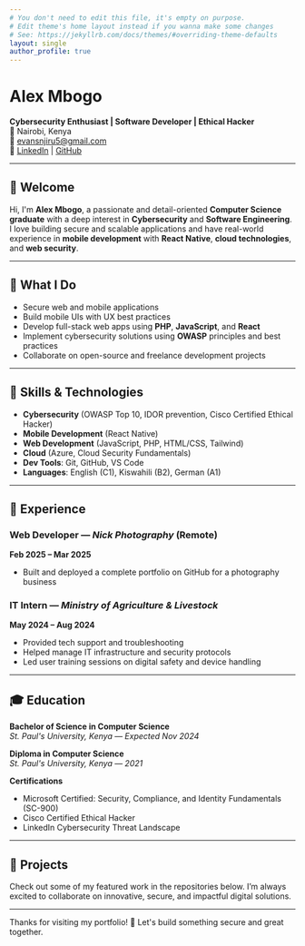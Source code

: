 ```yaml
---
# You don't need to edit this file, it's empty on purpose.
# Edit theme's home layout instead if you wanna make some changes
# See: https://jekyllrb.com/docs/themes/#overriding-theme-defaults
layout: single
author_profile: true
---
```

# Alex Mbogo

**Cybersecurity Enthusiast | Software Developer | Ethical Hacker**  
📍 Nairobi, Kenya  
📧 [evansnjiru5@gmail.com](mailto:evansnjiru5@gmail.com)  
🔗 [LinkedIn](https://www.linkedin.com/in/alexevans) | [GitHub](https://github.com/AlexMbog)

---

## 👋 Welcome

Hi, I'm **Alex Mbogo**, a passionate and detail-oriented **Computer Science graduate** with a deep interest in **Cybersecurity** and **Software Engineering**. I love building secure and scalable applications and have real-world experience in **mobile development** with **React Native**, **cloud technologies**, and **web security**.

---

## 🔐 What I Do

- Secure web and mobile applications
- Build mobile UIs with UX best practices
- Develop full-stack web apps using **PHP**, **JavaScript**, and **React**
- Implement cybersecurity solutions using **OWASP** principles and best practices
- Collaborate on open-source and freelance development projects

---

## 🧠 Skills & Technologies

- **Cybersecurity** (OWASP Top 10, IDOR prevention, Cisco Certified Ethical Hacker)
- **Mobile Development** (React Native)
- **Web Development** (JavaScript, PHP, HTML/CSS, Tailwind)
- **Cloud** (Azure, Cloud Security Fundamentals)
- **Dev Tools**: Git, GitHub, VS Code
- **Languages**: English (C1), Kiswahili (B2), German (A1)

---

## 🧳 Experience

### Web Developer — *Nick Photography* (Remote)  
**Feb 2025 – Mar 2025**  
- Built and deployed a complete portfolio on GitHub for a photography business

### IT Intern — *Ministry of Agriculture & Livestock*  
**May 2024 – Aug 2024**  
- Provided tech support and troubleshooting
- Helped manage IT infrastructure and security protocols
- Led user training sessions on digital safety and device handling

---

## 🎓 Education

**Bachelor of Science in Computer Science**  
*St. Paul's University, Kenya* — *Expected Nov 2024*

**Diploma in Computer Science**  
*St. Paul's University, Kenya* — *2021*

**Certifications**  
- Microsoft Certified: Security, Compliance, and Identity Fundamentals (SC-900)  
- Cisco Certified Ethical Hacker  
- LinkedIn Cybersecurity Threat Landscape

---

## 🚀 Projects

Check out some of my featured work in the repositories below. I’m always excited to collaborate on innovative, secure, and impactful digital solutions.

---

Thanks for visiting my portfolio! 🚀 Let's build something secure and great together.
